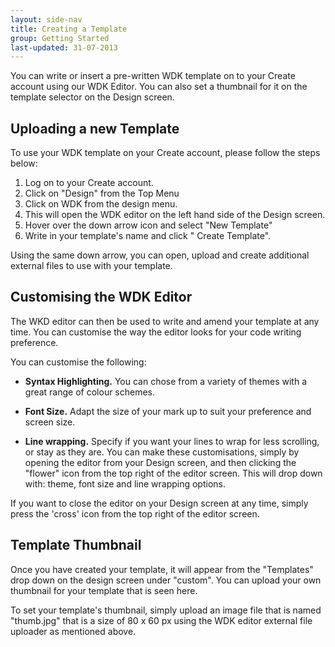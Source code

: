 ```yaml
---
layout: side-nav
title: Creating a Template
group: Getting Started
last-updated: 31-07-2013
---
```



You can write or insert a pre-written WDK template on to your Create account using our WDK Editor. 
You can also set a thumbnail for it on the template selector on the Design screen.

## Uploading a new Template

To use your WDK template on your Create account, please follow the steps below:

1. Log on to your Create account.
2. Click on "Design" from the Top Menu
3. Click on WDK from the design menu.
4. This will open the WDK editor on the left hand side of the Design screen.
5. Hover over the down arrow icon and select "New Template"
6. Write in your template's name and click " Create Template".

Using the same down arrow, you can open, upload and create additional external files to use with your template.

## Customising the WDK Editor

The WKD editor can then be used to write and amend your template at any time. You can customise the way the editor looks for your code writing preference.

You can customise the following:

- **Syntax Highlighting.** You can chose from a variety of themes with a  great range of colour schemes.

- **Font Size.** Adapt the size of your mark up to suit your preference and screen size.

- **Line wrapping.** Specify if you want your lines to wrap for less scrolling, or stay as they are.
You can make these customisations, simply by opening the editor from your Design screen, and then clicking the "flower" icon from the top right of the editor screen. This will drop down with: theme, font size and line wrapping options.

If you want to close the editor on your Design screen at any time, simply press the 'cross' icon from the top right of the editor screen.

## Template Thumbnail

Once you have created your template, it will appear from the "Templates" drop down on the design screen under "custom". You can upload your own thumbnail for your template that is seen here.

To set your template's thumbnail, simply upload an image file that is named "thumb.jpg" that is a size of 80 x 60 px using the WDK editor external file uploader as mentioned above.